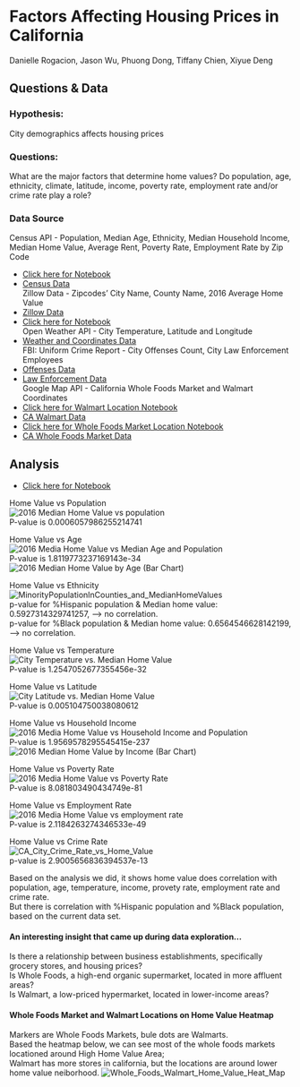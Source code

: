 # Factors Affecting Housing Prices in California
Danielle Rogacion, Jason Wu, Phuong Dong, Tiffany Chien, Xiyue Deng
##  Questions & Data
### Hypothesis: 
City demographics affects housing prices
### Questions: 
What are the major factors that determine home values? Do population, age, ethnicity, climate, latitude, income, poverty rate, employment rate and/or crime rate play a role?  
### Data Source
Census API - Population, Median Age, Ethnicity, Median Household Income, Median Home Value, Average Rent, Poverty Rate, Employment Rate by Zip Code  
* [Click here for Notebook](/Data/CA_Census_Data.ipynb)  
* [Census Data](/Data/census_data.csv)  
Zillow Data - Zipcodes’  City Name, County Name, 2016 Average Home Value  
* [Zillow Data](/Data/Zip_Zhvi_AllHomes.csv)
* [Click here for Notebook](/Data/Zillow_CA_ZipCode_HomeValue_2016.ipynb)  
Open Weather API - City Temperature, Latitude and Longitude
* [Weather and Coordinates Data](/Data/Combined_loc_CA.csv)  
FBI: Uniform Crime Report - City Offenses Count, City Law Enforcement Employees  
* [Offenses Data](/Data/City_Offenses.xls)  
* [Law Enforcement Data](/Data/City_Law_Enforcement.xls)  
Google Map API -  California Whole Foods Market and Walmart Coordinates  
* [Click here for Walmart Location Notebook](/Data/Walmart_Location_In_California.ipynb)
* [CA Walmart Data](/Data/Walmart%20CA%20Location.csv)  
* [Click here for Whole Foods Market Location Notebook](/Data/WholeFoods_Location_In_California.ipynb)
* [CA Whole Foods Market Data](/Data/Whole%20Foods%20CA%20Location.csv) 
## Analysis
* [Click here for Notebook](/CA_HomeValue_Analysis_Main.ipynb)  
  
Home Value vs Population  
![2016 Median Home Value vs population](/Images/2016%20Median%20Home%20Value%20vs%20population.png)  
P-value is 0.0006057986255214741  
  
Home Value vs Age  
![2016 Media Home Value vs Median Age and Population](/Images/2016%20Media%20Home%20Value%20vs%20Median%20Age%20and%20Population.png)  
P-value is 1.8119773237169143e-34  
![2016 Median Home Value by Age (Bar Chart)](/Images/2016%20Median%20Home%20Value%20by%20Age%20(Bar%20Chart).png)  
  
Home Value vs Ethnicity  
![MinorityPopulationInCounties_and_MedianHomeValues](/Images/MinorityPopulationInCounties_and_MedianHomeValues.png)  
p-value for %Hispanic population & Median home value: 0.5927314329741257, --> no correlation.  
p-value for %Black population & Median home value: 0.6564546628142199, --> no correlation.  
  
Home Value vs Temperature  
![City Temperature vs. Median Home Value](/Images/City%20Temperature%20vs.%20Median%20Home%20Value.png)  
P-value is 1.2547052677355456e-32  
  
Home Value vs Latitude  
![City Latitude vs. Median Home Value](/Images/City%20Latitude%20vs.%20Median%20Home%20Value.png)  
P-value is 0.005104750038080612   
  
Home Value vs Household Income  
![2016 Media Home Value vs Household Income and Population](/Images/2016%20Media%20Home%20Value%20vs%20Household%20Income%20and%20Population.png)  
P-value is 1.9569578295545415e-237  
![2016 Median Home Value by Income (Bar Chart)](/Images/2016%20Median%20Home%20Value%20by%20Income%20(Bar%20Chart).png)   
   
Home Value vs Poverty Rate   
![2016 Media Home Value vs Poverty Rate](/Images/2016%20Media%20Home%20Value%20vs%20Poverty%20Rate%20and%20Population.png)  
P-value is 8.081803490434749e-81  
   
Home Value vs Employment Rate  
![2016 Media Home Value vs employment rate](/Images/2016%20Media%20Home%20Value%20vs%20employment%20rate.png)  
P-value is 2.1184263274346533e-49  
   
Home Value vs Crime Rate  
![CA_City_Crime_Rate_vs_Home_Value](/Images/CA_City_Crime_Rate_vs_Home_Value.png)  
p-value is 2.9005656836394537e-13  
   
Based on the analysis we did, it shows home value does correlation with population, age, temperature, income, provety rate, employment rate and crime rate.   
But there is correlation with %Hispanic population and %Black population, based on the current data set.   
  
#### An interesting insight that came up during data exploration...  
Is there a relationship between business establishments, specifically grocery stores, and housing prices?   
Is Whole Foods, a high-end organic supermarket, located in more affluent areas?   
Is Walmart, a low-priced hypermarket, located in lower-income areas?  
  
#### Whole Foods Market and Walmart Locations on Home Value Heatmap  
Markers are Whole Foods Markets, bule dots are Walmarts.  
Based the heatmap below, we can see most of the whole foods markets locationed around High Home Value Area;  
Walmart has more stores in california, but the locations are around lower home value neiborhood.
![Whole_Foods_Walmart_Home_Value_Heat_Map](/Images/Whole_Foods_Walmart_Home_Value_Heat_Map.png) 
